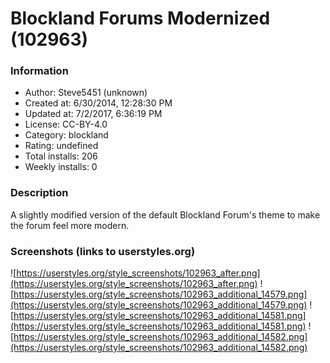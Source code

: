 # Blockland Forums Modernized (102963)

### Information
- Author: Steve5451 (unknown)
- Created at: 6/30/2014, 12:28:30 PM
- Updated at: 7/2/2017, 6:36:19 PM
- License: CC-BY-4.0
- Category: blockland
- Rating: undefined
- Total installs: 206
- Weekly installs: 0


### Description
A slightly modified version of the default Blockland Forum's theme to make the forum feel more modern.


### Screenshots (links to userstyles.org)
![https://userstyles.org/style_screenshots/102963_after.png](https://userstyles.org/style_screenshots/102963_after.png)
![https://userstyles.org/style_screenshots/102963_additional_14579.png](https://userstyles.org/style_screenshots/102963_additional_14579.png)
![https://userstyles.org/style_screenshots/102963_additional_14581.png](https://userstyles.org/style_screenshots/102963_additional_14581.png)
![https://userstyles.org/style_screenshots/102963_additional_14582.png](https://userstyles.org/style_screenshots/102963_additional_14582.png)

